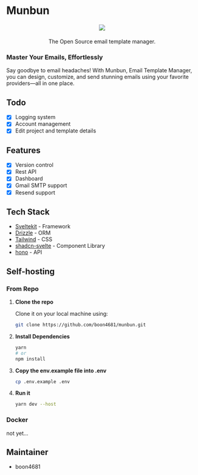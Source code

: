 # Munbun
<p align="center" style="margin-top: 20px">
  <img src="https://sharex.boon4681.com/u/LBIRVf.png" align="center"/>
</p>
<p align="center" style="margin-top: 20px">
  <p align="center">
    The Open Source email template manager.
  </p>
</p>

### Master Your Emails, Effortlessly
Say goodbye to email headaches! With Munbun, Email Template Manager, you can design, customize, and send stunning emails using your favorite providers—all in one place.

## Todo
- [x] Logging system
- [x] Account management
- [x] Edit project and template details

## Features

- [x] Version control
- [x] Rest API
- [x] Dashboard
- [x] Gmail SMTP support
- [x] Resend support

## Tech Stack

- [Sveltekit](https://svelte.dev/docs/kit/) - Framework
- [Drizzle](https://orm.drizzle.team/) - ORM
- [Tailwind](https://tailwindcss.com/) - CSS
- [shadcn-svelte](https://www.shadcn-svelte.com/) - Component Library
- [hono](https://hono.dev/) - API

## Self-hosting

### From Repo
1. **Clone the repo**

    Clone it on your local machine using:
    ```bash
    git clone https://github.com/boon4681/munbun.git
    ```

2. **Install Dependencies**
   
    ```bash
    yarn
    # or
    npm install
    ```


3. **Copy the env.example file into .env**
   
    ```bash
    cp .env.example .env
    ```

4. **Run it**

    ```bash
    yarn dev --host
    ```

### Docker
not yet...

## Maintainer

- boon4681